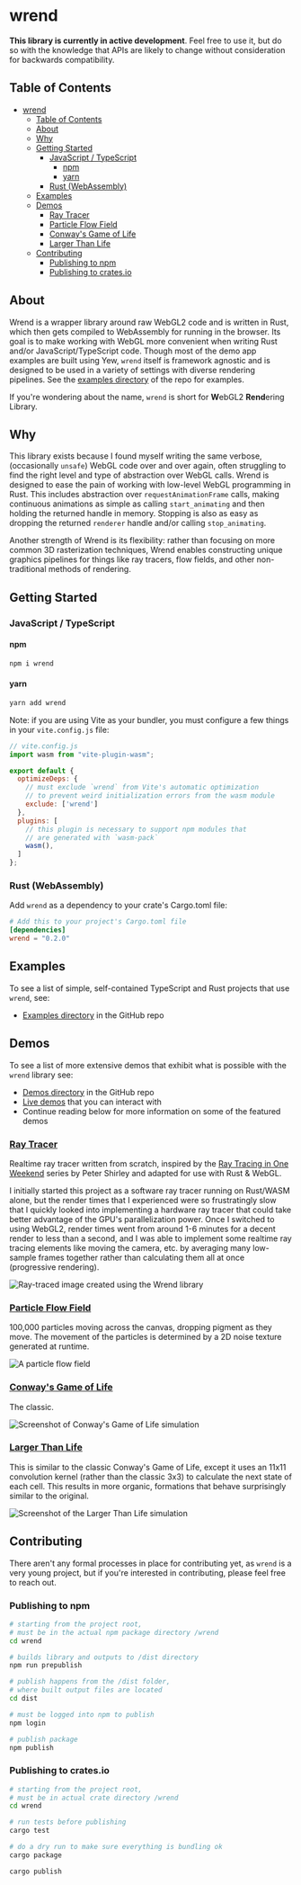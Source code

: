 # wrend

**This library is currently in active development**. Feel free to use it, but do so with the knowledge that APIs are likely to change without consideration for backwards compatibility.

## Table of Contents

- [wrend](#wrend)
  - [Table of Contents](#table-of-contents)
  - [About](#about)
  - [Why](#why)
  - [Getting Started](#getting-started)
    - [JavaScript / TypeScript](#javascript--typescript)
      - [npm](#npm)
      - [yarn](#yarn)
    - [Rust (WebAssembly)](#rust-webassembly)
  - [Examples](#examples)
  - [Demos](#demos)
    - [Ray Tracer](#ray-tracer)
    - [Particle Flow Field](#particle-flow-field)
    - [Conway's Game of Life](#conways-game-of-life)
    - [Larger Than Life](#larger-than-life)
  - [Contributing](#contributing)
    - [Publishing to npm](#publishing-to-npm)
    - [Publishing to crates.io](#publishing-to-cratesio)

## About

Wrend is a wrapper library around raw WebGL2 code and is written in Rust, which then gets compiled to WebAssembly for running in the browser. Its goal is to make working with WebGL more convenient when writing Rust and/or JavaScript/TypeScript code. Though most of the demo app examples are built using Yew, `wrend` itself is framework agnostic and is designed to be used in a variety of settings with diverse rendering pipelines. See the [examples directory](https://github.com/austintheriot/wrend/tree/master/examples) of the repo for examples.

If you're wondering about the name, `wrend` is short for **W**ebGL2 **Rend**ering Library.

## Why

This library exists because I found myself writing the same verbose, (occasionally `unsafe`) WebGL code over and over again, often struggling to find the right level and type of abstraction over WebGL calls. Wrend is designed to ease the pain of working with low-level WebGL programming in Rust. This includes abstraction over `requestAnimationFrame` calls, making continuous animations as simple as calling `start_animating` and then holding the returned handle in memory. Stopping is also as easy as dropping the returned `renderer` handle and/or calling `stop_animating`.

Another strength of Wrend is its flexibility: rather than focusing on more common 3D rasterization techniques, Wrend enables constructing unique graphics pipelines for things like ray tracers, flow fields, and other non-traditional methods of rendering.

## Getting Started

### JavaScript / TypeScript

#### npm

```sh
npm i wrend
```

#### yarn

```sh
yarn add wrend
```

Note: if you are using Vite as your bundler, you must configure a few things in your `vite.config.js` file:

```js
// vite.config.js
import wasm from "vite-plugin-wasm";

export default {
  optimizeDeps: {
    // must exclude `wrend` from Vite's automatic optimization 
    // to prevent weird initialization errors from the wasm module
    exclude: ['wrend']
  },
  plugins: [
    // this plugin is necessary to support npm modules that 
    // are generated with `wasm-pack`
    wasm(),
  ]
};
```

### Rust (WebAssembly)

Add `wrend` as a dependency to your crate's Cargo.toml file:

```toml
# Add this to your project's Cargo.toml file
[dependencies]
wrend = "0.2.0"
```

## Examples

To see a list of simple, self-contained TypeScript and Rust projects that use `wrend`, see:

- [Examples directory](https://github.com/austintheriot/wrend/tree/master/examples) in the GitHub repo

## Demos

To see a list of more extensive demos that exhibit what is possible with the `wrend` library see:

- [Demos directory](https://github.com/austintheriot/wrend/tree/master/demos) in the GitHub repo
- [Live demos](https://austintheriot.github.io/wrend/) that you can interact with
- Continue reading below for more information on some of the featured demos

### [Ray Tracer](https://austintheriot.github.io/wrend/ray-tracer)

Realtime ray tracer written from scratch, inspired by the [Ray Tracing in One Weekend](https://raytracing.github.io/) series by Peter Shirley and adapted for use with Rust & WebGL.

I initially started this project as a software ray tracer running on Rust/WASM alone, but the render times that I experienced were so frustratingly slow that I quickly looked into implementing a hardware ray tracer that could take better advantage of the GPU's parallelization power. Once I switched to using WebGL2, render times went from around 1-6 minutes for a decent render to less than a second, and I was able to implement some realtime ray tracing elements like moving the camera, etc. by averaging many low-sample frames together rather than calculating them all at once (progressive rendering).

![Ray-traced image created using the Wrend library](/demos/screenshots/ray_tracer.png)

### [Particle Flow Field](https://austintheriot.github.io/wrend/flow-field)

100,000 particles moving across the canvas, dropping pigment as they move. The movement of the particles is determined by a 2D noise texture generated at runtime.

![A particle flow field](/demos/screenshots/flow_field.png)

### [Conway's Game of Life](https://austintheriot.github.io/wrend/game-of-life)

The classic.

![Screenshot of Conway's Game of Life simulation](/demos/screenshots/game_of_life.png)

### [Larger Than Life](https://austintheriot.github.io/wrend/larger-than-life)

This is similar to the classic Conway's Game of Life, except it uses an 11x11 convolution kernel (rather than the classic 3x3) to calculate the next state of each cell. This results in more organic, formations that behave surprisingly similar to the original.

![Screenshot of the Larger Than Life simulation](/demos/screenshots/larger_than_life.png)

## Contributing

There aren't any formal processes in place for contributing yet, as `wrend` is a very young project, but if you're interested in contributing, please feel free to reach out.

### Publishing to npm

```bash
# starting from the project root,
# must be in the actual npm package directory /wrend
cd wrend

# builds library and outputs to /dist directory
npm run prepublish

# publish happens from the /dist folder, 
# where built output files are located
cd dist

# must be logged into npm to publish
npm login

# publish package
npm publish
```

### Publishing to crates.io

```bash
# starting from the project root,
# must be in actual crate directory /wrend
cd wrend

# run tests before publishing
cargo test

# do a dry run to make sure everything is bundling ok
cargo package

cargo publish
```
